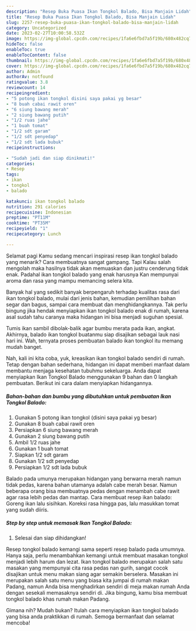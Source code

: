 ```yaml
---
description: "Resep Buka Puasa Ikan Tongkol Balado, Bisa Manjain Lidah"
title: "Resep Buka Puasa Ikan Tongkol Balado, Bisa Manjain Lidah"
slug: 2257-resep-buka-puasa-ikan-tongkol-balado-bisa-manjain-lidah
category: Uncategorized
date: 2023-02-27T10:00:58.532Z
image: https://img-global.cpcdn.com/recipes/1fa6e6fbd7a5f19b/680x482cq70/ikan-tongkol-balado-foto-resep-utama.jpg
hideToc: false
enableToc: true
enableTocContent: false
thumbnail: https://img-global.cpcdn.com/recipes/1fa6e6fbd7a5f19b/680x482cq70/ikan-tongkol-balado-foto-resep-utama.jpg
cover: https://img-global.cpcdn.com/recipes/1fa6e6fbd7a5f19b/680x482cq70/ikan-tongkol-balado-foto-resep-utama.jpg
author: Admin
authorAv: notfound
ratingvalue: 3.8
reviewcount: 14
recipeingredient:
- "5 potong ikan tongkol disini saya pakai yg besar"
- "8 buah cabai rawit oren"
- "6 siung bawang merah"
- "2 siung bawang putih"
- "1/2 ruas jahe"
- "1 buah tomat"
- "1/2 sdt garam"
- "1/2 sdt penyedap"
- "1/2 sdt lada bubuk"
recipeinstructions:

- "Sudah jadi dan siap dinikmati!"
categories:
- Resep
tags:
- ikan
- tongkol
- balado

katakunci: ikan tongkol balado 
nutrition: 291 calories
recipecuisine: Indonesian
preptime: "PT11M"
cooktime: "PT35M"
recipeyield: "1"
recipecategory: Lunch

---
```



Selamat pagi Kamu sedang mencari inspirasi resep ikan tongkol balado yang menarik? Cara membuatnya sangat gampang. Tapi Kalau salah mengolah maka hasilnya tidak akan memuaskan dan justru cenderung tidak enak. Padahal ikan tongkol balado yang enak harusnya Kan mempunyai aroma dan rasa yang mampu memancing selera kita.


Banyak hal yang sedikit banyak berpengaruh terhadap kualitas rasa dari ikan tongkol balado, mulai dari jenis bahan, kemudian pemilihan bahan segar dan bagus, sampai cara membuat dan menghidangkannya. Tak perlu bingung jika hendak menyiapkan ikan tongkol balado enak di rumah, karena asal sudah tahu caranya maka hidangan ini bisa menjadi suguhan spesial.

Tumis ikan sambil dibolak-balik agar bumbu merata pada ikan, angkat. Akhirnya, balado ikan tongkol buatanmu siap disajikan sebagai lauk nasi hari ini. Wah, ternyata proses pembuatan balado ikan tongkol itu memang mudah banget.


Nah, kali ini kita coba, yuk, kreasikan ikan tongkol balado sendiri di rumah. Tetap dengan bahan sederhana, hidangan ini dapat memberi manfaat dalam membantu menjaga kesehatan tubuhmu sekeluarga. Anda dapat menyiapkan Ikan Tongkol Balado menggunakan 9 bahan dan 0 langkah pembuatan. Berikut ini cara dalam menyiapkan hidangannya.

<!--inarticleads1-->

##### Bahan-bahan dan bumbu yang dibutuhkan untuk pembuatan Ikan Tongkol Balado:

1. Gunakan 5 potong ikan tongkol (disini saya pakai yg besar)
1. Gunakan 8 buah cabai rawit oren
1. Persiapkan 6 siung bawang merah
1. Gunakan 2 siung bawang putih
1. Ambil 1/2 ruas jahe
1. Gunakan 1 buah tomat
1. Siapkan 1/2 sdt garam
1. Gunakan 1/2 sdt penyedap
1. Persiapkan 1/2 sdt lada bubuk


Balado pada umunya merupakan hidangan yang berwarna merah namun tidak pedas, karena bahan utamanya adalah cabe merah besar. Namun beberapa orang bisa membuatnya pedas dengan menambah cabe rawit agar rasa lebih pedas dan mantap. Cara membuat resep ikan balado: Goreng ikan lalu sisihkan. Koreksi rasa hingga pas, lalu masukkan tomat yang sudah diiris. 

<!--inarticleads2-->

##### Step by step untuk memasak Ikan Tongkol Balado:


1. Selesai dan siap dihidangkan!

Resep tongkol balado kemangi sama seperti resep balado pada umumnya. Hanya saja, perlu menambahkan kemangi untuk membuat masakan tongkol menjadi lebih harum dan lezat. Ikan tongkol balado merupakan salah satu masakan yang mempunyai cita rasa pedas nan gurih, sangat cocok disajikan untuk menu makan siang agar semakin berselera. Masakan ini merupakan salah satu menu yang biasa kita jumpai di rumah makan Padang, namun Anda bisa menghadirkan sendiri di meja makan rumah Anda dengan sesekali memasaknya sendiri di. Jika bingung, kamu bisa membuat tongkol balado khas rumah makan Padang. 

Gimana nih? Mudah bukan? Itulah cara menyiapkan ikan tongkol balado yang bisa anda praktikkan di rumah. Semoga bermanfaat dan selamat mencoba!
